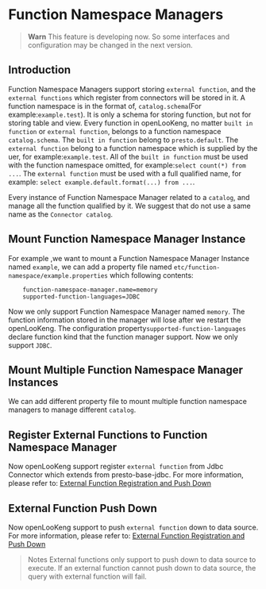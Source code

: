 Function Namespace Managers
===========================

> **Warn**
> This feature is developing now. So some interfaces and configuration may be changed in the next version.

Introduction
------------
Function Namespace Managers support storing `external function`, and the `external functions` which register from connectors will be stored in it.
A function namespace is in the format of, `catalog.schema`(For example:`example.test`). It is only a schema for storing function, but not for storing table and view. 
Every function in openLooKeng, no matter `built in function` or `external function`, belongs to a function namespace `catalog.schema`.
The `built in function` belong to `presto.default`. The `external function` belong to a function namespace which is supplied by the uer, for example:`example.test`.
All of the `built in function` must be used with the function namespace omitted, for example:`select count(*) from ...`.
The `external function` must be used with a full qualified name, for example: `select example.default.format(...) from ...`.

Every instance of Function Namespace Manager related to a `catalog`, and manage all the function qualified by it.
We suggest that do not use a same name as the `Connector catalog`.


Mount Function Namespace Manager Instance
------------------
For example ,we want to mount a Function Namespace Manager Instance named `example`, we can add a property file named `etc/function-namespace/example.properties` which following contents:

``` properties
    function-namespace-manager.name=memory
    supported-function-languages=JDBC
```
Now we only support Function Namespace Manager named `memory`. The function information stored in the manager will lose after we restart the openLooKeng. 
The configuration property`supported-function-languages` declare function kind that the function manager support. Now we only support `JDBC`. 

Mount Multiple Function Namespace Manager Instances
---------------------
We can add different property file to mount multiple function namespace managers to manage different `catalog`.

Register External Functions to Function Namespace Manager
--------------------------
Now openLooKeng support register `external function` from Jdbc Connector which extends from presto-base-jdbc.
For more information, please refer to: [External Function Registration and Push Down](../develop/externalfunction-registration-pushdown.md)

External Function Push Down
-------------------
Now openLooKeng support to push `external function` down to data source.
For more information, please refer to: [External Function Registration and Push Down](../develop/externalfunction-registration-pushdown.md)

> Notes
> External functions only support to push down to data source to execute.
> If an external function cannot push down to data source, the query with external function will fail.
